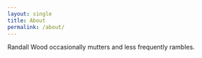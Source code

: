 ```yaml
---
layout: single
title: About
permalink: /about/
---
```


Randall Wood occasionally mutters and less frequently rambles.

